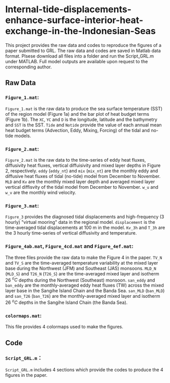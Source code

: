 # Internal-tide-displacements-enhance-surface-interior-heat-exchange-in-the-Indonesian-Seas

This project provides the raw data and codes to reproduce the figures of a paper submitted to GRL.
The raw data and codes are saved in Matlab data format. Plsese download all files into a folder and run the Script_GRL.m under MATLAB. Full model outputs are available upon request to the corresponding author.

## Raw Data

### `Figure_1.mat`:
 
`Figure_1.mat` is the raw data to produce the sea surface temperature (SST) of the region model (Figure 1a) and the bar plot of heat budget terms (Figure 1b). The `XC`, `YC` and `D` is the longitude, latitude and the bathymetry and `SST` is the SST. `Tide` and `Notide` provide the value of each annual mean heat budget terms (Advection, Eddy, Mixing, Forcing) of the tidal and no-tide models.

### `Figure_2.mat`:
 
`Figure_2.mat` is the raw data to the time-series of eddy heat fluxes, diffusivity heat fluxes, vertical diffuisivity and mixed layer depths in Figure 2, respectively.
`eddy` (`eddy_nt`) and `mix` (`mix_nt`) are the monthly eddy and diffusive heat fluxes of tidal (no-tide) model from December to November. `MLD` and `Kv` are the monthly mixed layer depth and averaged mixed layer vertical diffisvity of the tidal model from December to November. `w_u` and `w_v` are the monthly wind velocity.

### `Figure_3.mat`:

`Figure_3` provides the diagnosed tidal displacements and high-frequency (3 hourly) "virtual mooring" data in the regional model. 
`displacement` is the time-averaged tidal displacements at 100 m in the model.
`Kv_3h` and `T_3h` are the 3 hourly time-series of vertical diffusivity and temperature.

### `Figure_4ab.mat`, `Figure_4cd.mat` and `Figure_4ef.mat`:

The three files provide the raw data to make the Figure 4 in the paper.
`TV_N` and `TV_S` are the time-averaged temperature variability at the mixed layer base during the Northwest (JFM) and Southeast (JAS) monsoons. 
`MLD_N` (`MLD_S`) and `T26_N` (`T26_S`) are the time-averaged mixed layer and isotherm 26 $^oC$ depths during the Northwest (Southeast) monsoon.
`san_eddy` and `ban_eddy` are the monthly-averaged eddy heat fluxes (TW) across the mixed layer base in the Sangihe Island Chain and the Banda Sea.
`san_MLD` (`ban_MLD`) and `san_T26` (`ban_T26`) are the monthly-averaged mixed layer and isotherm 26 $^oC$ depths in the Sangihe Island Chain (the Banda Sea).

### `colormaps.mat`:

This file provides 4 colormaps used to make the figures.

## Code

### `Script_GRL.m`：

`Script_GRL.m` includes 4 sections which provide the codes to produce the 4 figures in the paper.
